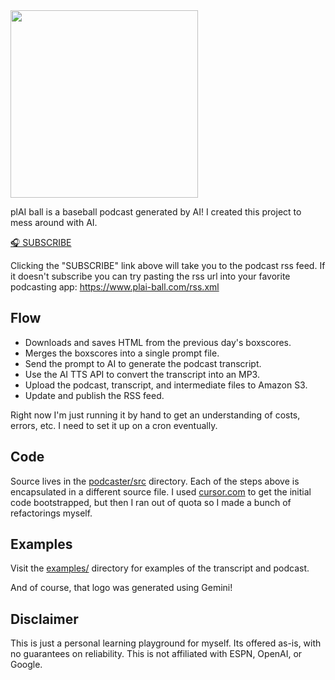 <img src="https://raw.githubusercontent.com/monsur/plAI-ball/main/plaiball-logo.jpeg" width="300">

plAI ball is a baseball podcast generated by AI! I created this project to mess
around with AI.

[🎧 SUBSCRIBE](https://www.plai-ball.com/rss.xml)

Clicking the "SUBSCRIBE" link above will take you to the podcast rss feed. If
it doesn't subscribe you can try pasting the rss url into your favorite
podcasting app: https://www.plai-ball.com/rss.xml

## Flow
- Downloads and saves HTML from the previous day's boxscores.
- Merges the boxscores into a single prompt file.
- Send the prompt to AI to generate the podcast transcript.
- Use the AI TTS API to convert the transcript into an MP3.
- Upload the podcast, transcript, and intermediate files to Amazon S3.
- Update and publish the RSS feed.

Right now I'm just running it by hand to get an understanding of costs, errors, etc.
I need to set it up on a cron eventually.

## Code
Source lives in the [podcaster/src](https://github.com/monsur/plAI-ball/tree/main/podcaster/src)
directory. Each of the steps above is encapsulated in a different source file. I used
[cursor.com](https://cursor.com) to get the initial code bootstrapped, but then
I ran out of quota so I made a bunch of refactorings myself.

## Examples
Visit the [examples/](https://github.com/monsur/plAI-ball/tree/main/example)
directory for examples of the transcript and podcast.

And of course, that logo was generated using Gemini!

## Disclaimer

This is just a personal learning playground for myself. Its offered as-is, with
no guarantees on reliability. This is not affiliated with ESPN, OpenAI, or
Google.